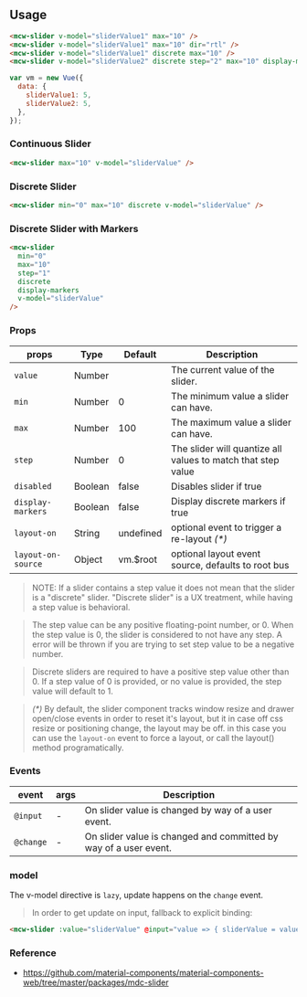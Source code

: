 ## Usage

```html
<mcw-slider v-model="sliderValue1" max="10" />
<mcw-slider v-model="sliderValue1" max="10" dir="rtl" />
<mcw-slider v-model="sliderValue1" discrete max="10" />
<mcw-slider v-model="sliderValue2" discrete step="2" max="10" display-markers />
```

```javascript
var vm = new Vue({
  data: {
    sliderValue1: 5,
    sliderValue2: 5,
  },
});
```

### Continuous Slider

```html
<mcw-slider max="10" v-model="sliderValue" />
```

### Discrete Slider

```html
<mcw-slider min="0" max="10" discrete v-model="sliderValue" />
```

### Discrete Slider with Markers

```html
<mcw-slider
  min="0"
  max="10"
  step="1"
  discrete
  display-markers
  v-model="sliderValue"
/>
```

### Props

| props              | Type    | Default   | Description                                                  |
| ------------------ | ------- | --------- | ------------------------------------------------------------ |
| `value`            | Number  |           | The current value of the slider.                             |
| `min`              | Number  | 0         | The minimum value a slider can have.                         |
| `max`              | Number  | 100       | The maximum value a slider can have.                         |
| `step`             | Number  | 0         | The slider will quantize all values to match that step value |
| `disabled`         | Boolean | false     | Disables slider if true                                      |
| `display-markers`  | Boolean | false     | Display discrete markers if true                             |
| `layout-on`        | String  | undefined | optional event to trigger a re-layout _(\*)_                 |
| `layout-on-source` | Object  | vm.\$root | optional layout event source, defaults to root bus           |

> NOTE: If a slider contains a step value it does not mean that the slider is a "discrete" slider. "Discrete slider" is a UX treatment, while having a step value is behavioral.

> The step value can be any positive floating-point number, or 0. When the step value is 0, the slider is considered to not have any step. A error will be thrown if you are trying to set step value to be a negative number.

> Discrete sliders are required to have a positive step value other than 0. If a step value of 0 is provided, or no value is provided, the step value will default to 1.

> _(\*)_ By default, the slider component tracks window resize and drawer open/close events in order to reset it's layout,
> but it in case off css resize or positioning change, the layout may be off. in this case you can use the `layout-on` event
> to force a layout, or call the layout() method programatically.

### Events

| event     | args | Description                                                      |
| --------- | ---- | ---------------------------------------------------------------- |
| `@input`  | -    | On slider value is changed by way of a user event.               |
| `@change` | -    | On slider value is changed and committed by way of a user event. |

### model

The v-model directive is `lazy`, update happens on the `change` event.

> In order to get update on input, fallback to explicit binding:

```html
<mcw-slider :value="sliderValue" @input="value => { sliderValue = value }" />
```

### Reference

- <https://github.com/material-components/material-components-web/tree/master/packages/mdc-slider>
